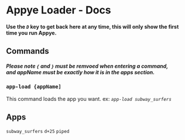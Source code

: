 # Appye Loader - Docs
#### Use the *`D`* key to get back here at any time, this will only show the first time you run Appye.
## Commands
##### Please note `{` and `}` must be remvoed when entering a command,<br /> and appName must be exactly how it is in the apps section.
### `app-load {appName]`
This command loads the app you want. ex: *`app-load subway_surfers`*
## Apps
`subway_surfers`
`d+25`
`piped`
